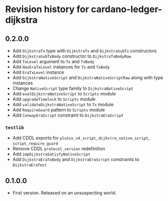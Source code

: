 # Revision history for cardano-ledger-dijkstra

## 0.2.0.0

* Add `DijkstraTx` type with `DijkstraTx` and `DijkstraSubTx` constructors
* Add `DijkstraSubTxBody` constructor to `DijkstraTxBodyRaw`
* Add `TxLevel` argument to `Tx` and `TxBody`
* Add `HasEraTxLevel` instances for `Tx` and `TxBody`
* Add `EraTxLevel` instance
* Add `DijkstraNativeScript` and `DijkstraNativeScriptRaw` along with type instances
* Change `NativeScript` type family to `DijkstraNativeScript`
* Add `evalDijkstraNativeScript` to `Scripts` module
* Add `upgradeTimelock` to `Scripts` module
* Add `validateDijkstraNativeScript` to `Tx` module
* Add `RequireGuard` pattern to `Scripts` module
* Add `ConwayEraScript` constraint to `DijkstraEraScript`

### `testlib`

* Add CDDL exports for `plutus_v4_script`, `dijkstra_native_script`, `script_require_guard`
* Remove CDDL `protocol_version` redefinition
* Add `impDijkstraSatisfyNativeScript`
* Add `DijkstraEraTxBody` and `DijkstraEraScript` constraints to `DijkstraEraTest`

## 0.1.0.0

* First version. Released on an unsuspecting world.
